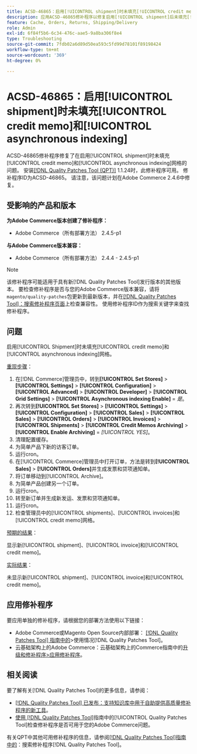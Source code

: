 ```yaml
---
title: ACSD-46865：启用[!UICONTROL shipment]时未填充[!UICONTROL credit memo]和[!UICONTROL asynchronous indexing]
description: 应用ACSD-46865修补程序以修复启用[!UICONTROL shipment]后未填充[!UICONTROL credit memo]和[!UICONTROL asynchronous indexing]网格的Adobe Commerce问题。
feature: Cache, Orders, Returns, Shipping/Delivery
role: Admin
exl-id: 6f84f5b6-6c34-476c-aae5-9a8ba306f8e4
type: Troubleshooting
source-git-commit: 7fdb02a6d89d50ea593c5fd99d78101f89198424
workflow-type: tm+mt
source-wordcount: '369'
ht-degree: 0%

---
```


# ACSD-46865：启用[!UICONTROL shipment]时未填充[!UICONTROL credit memo]和[!UICONTROL asynchronous indexing]

ACSD-46865修补程序修复了在启用[!UICONTROL shipment]时未填充[!UICONTROL credit memo]和[!UICONTROL asynchronous indexing]网格的问题。 安装[[!DNL Quality Patches Tool (QPT)]](https://experienceleague.adobe.com/en/docs/commerce-operations/tools/quality-patches-tool/quality-patches-tool-to-self-serve-quality-patches) 1.1.24时，此修补程序可用。 修补程序ID为ACSD-46865。 请注意，该问题计划在Adobe Commerce 2.4.6中修复。

## 受影响的产品和版本

**为Adobe Commerce版本创建了修补程序：**

* Adobe Commerce（所有部署方法） 2.4.5-p1

**与Adobe Commerce版本兼容：**

* Adobe Commerce（所有部署方法） 2.4.4 - 2.4.5-p1

>[!NOTE]
>
>该修补程序可能适用于具有新[!DNL Quality Patches Tool]发行版本的其他版本。 要检查修补程序是否与您的Adobe Commerce版本兼容，请将`magento/quality-patches`包更新到最新版本，并在[[!DNL Quality Patches Tool]：搜索修补程序页面](https://experienceleague.adobe.com/tools/commerce-quality-patches/index.html)上检查兼容性。 使用修补程序ID作为搜索关键字来查找修补程序。

## 问题

启用[!UICONTROL Shipment]时未填充[!UICONTROL credit memo]和[!UICONTROL asynchronous indexing]网格。

<u>重现步骤</u>：

1. 在[!DNL Commerce]管理员中，转到&#x200B;**[!UICONTROL Set Stores]** > **[!UICONTROL Settings]** > **[!UICONTROL Configuration]** > **[!UICONTROL Advanced]** > **[!UICONTROL Developer]** > **[!UICONTROL Grid Settings]** > **[!UICONTROL Asynchronous indexing Enable]** = *是*。
2. 再次转到&#x200B;**[!UICONTROL Set Stores]** > **[!UICONTROL Settings]** > **[!UICONTROL Configuration]** > **[!UICONTROL Sales]** > **[!UICONTROL Sales]** > **[!UICONTROL Orders]** > **[!UICONTROL Invoices]** > **[!UICONTROL Shipments]** > **[!UICONTROL Credit Memos Archiving]** > **[!UICONTROL Enable Archiving]** = *[!UICONTROL YES]*。
3. 清理配置缓存。
4. 为简单产品下新的访客订单。
5. 运行cron。
6. 在[!UICONTROL Commerce]管理员中打开订单，方法是转到&#x200B;**[!UICONTROL Sales]** > **[!UICONTROL Orders]**&#x200B;并生成发票和贷项通知单。
7. 将订单移动到[!UICONTROL Archive]。
8. 为简单产品创建另一个订单。
9. 运行cron。
10. 转至新订单并生成新发运、发票和贷项通知单。
11. 运行cron。
12. 检查管理员中的[!UICONTROL shipments]、[!UICONTROL invoices]和[!UICONTROL credit memo]网格。

<u>预期的结果</u>：

显示新[!UICONTROL shipment]、[!UICONTROL invoice]和[!UICONTROL credit memo]。

<u>实际结果</u>：

未显示新[!UICONTROL shipment]、[!UICONTROL invoice]和[!UICONTROL credit memo]。

## 应用修补程序

要应用单独的修补程序，请根据您的部署方法使用以下链接：

* Adobe Commerce或Magento Open Source内部部署： [[!DNL Quality Patches Tool] 指南中的](/help/tools/quality-patches-tool/usage.md)>使用情况[!DNL Quality Patches Tool]。
* 云基础架构上的Adobe Commerce：云基础架构上的Commerce指南中的[升级和修补程序>应用修补程序](https://experienceleague.adobe.com/docs/commerce-cloud-service/user-guide/develop/upgrade/apply-patches.html)。

## 相关阅读

要了解有关[!DNL Quality Patches Tool]的更多信息，请参阅：

* [[!DNL Quality Patches Tool] 已发布：支持知识库中用于自助提供高质量修补程序的新工具](https://experienceleague.adobe.com/en/docs/commerce-operations/tools/quality-patches-tool/quality-patches-tool-to-self-serve-quality-patches)。
* [使用 [!DNL Quality Patches Tool]](/help/tools/quality-patches-tool/patches-available-in-qpt/check-patch-for-magento-issue-with-magento-quality-patches.md)指南中的[!UICONTROL Quality Patches Tool]检查修补程序是否可用于您的Adobe Commerce问题。


有关QPT中其他可用修补程序的信息，请参阅[[!DNL Quality Patches Tool]指南中的](https://experienceleague.adobe.com/tools/commerce-quality-patches/index.html)：搜索修补程序[!DNL Quality Patches Tool]。
